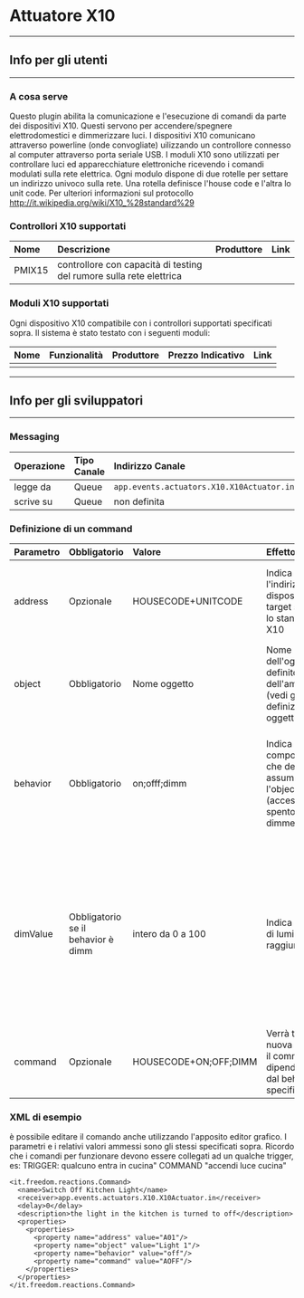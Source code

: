 # Attuatore X10 #

---

## Info per gli utenti ##

---

### A cosa serve ###

Questo plugin abilita la comunicazione e l'esecuzione di comandi da parte dei dispositivi X10. Questi servono per accendere/spegnere elettrodomestici e dimmerizzare luci. I dispositivi X10 comunicano attraverso powerline (onde convogliate) uilizzando un controllore connesso al computer attraverso porta seriale USB. I moduli X10 sono utilizzati per controllare luci ed apparecchiature elettroniche ricevendo i comandi modulati sulla rete elettrica. Ogni modulo dispone di due rotelle per settare un indirizzo univoco sulla rete. Una rotella definisce l'house code e l'altra lo unit code. Per ulteriori informazioni sul protocollo http://it.wikipedia.org/wiki/X10_%28standard%29

### Controllori X10 supportati ###

|Nome| Descrizione | Produttore | Link |
|:---|:------------|:-----------|:-----|
|PMIX15 | controllore con capacità di testing del rumore sulla rete elettrica |            |      |


### Moduli X10 supportati ###

Ogni dispositivo X10 compatibile con i controllori supportati specificati sopra. Il sistema è stato testato con i seguenti moduli:

| Nome | Funzionalità | Produttore | Prezzo Indicativo | Link |
|:-----|:-------------|:-----------|:------------------|:-----|
|      |              |            |                   |      |






---

## Info per gli sviluppatori ##

---

### Messaging ###

| Operazione | Tipo Canale | Indirizzo Canale |
|:-----------|:------------|:-----------------|
| legge da   | Queue       | `app.events.actuators.X10.X10Actuator.in` |
| scrive su  | Queue       | non definita     |


### Definizione di un command ###

| Parametro | Obbligatorio | Valore | Effetto | Note |
|:----------|:-------------|:-------|:--------|:-----|
| address   | Opzionale    | HOUSECODE+UNITCODE | Indica l'indirizzo del dispositivo target secondo lo standard X10 | Opzionale poichè l'indirizzo fisico è definito nell'oggetto stesso |
| object    | Obbligatorio |Nome oggetto | Nome dell'oggetto definito nel file dell'ambiente (vedi guida su definizione oggetti) | Keyword riservata ed obbligatoria |
| behavior  | Obbligatorio | on;offf;dimm | Indica il comportamento che deve assumere l'object (acceso; spento; dimmerizzato) | dimm è applicabile solo ad oggetti di tipo luce e va accoppiato con il parametro dimValue |
| dimValue  | Obbligatorio se il behavior è dimm | intero da 0 a 100 | Indica il valore di luminosità da raggiungere |applicabile solo ad oggetti luce. Indica la luminosità di una lampadina. I valori di dimm possono essere anche relativi (+20, -30, ...) |
| command   | Opzionale    | HOUSECODE+ON;OFF;DIMM | Verrà tolto nella nuova versione, il commmand dipenderà solo dal behavor specificato|

### XML di esempio ###

è possibile editare il comando anche utilizzando l'apposito editor grafico. I parametri e i relativi valori ammessi sono gli stessi specificati sopra. Ricordo che i comandi per funzionare devono essere collegati ad un qualche trigger, es: TRIGGER: qualcuno entra in cucina" COMMAND "accendi luce cucina"

```
<it.freedom.reactions.Command>
  <name>Switch Off Kitchen Light</name>
  <receiver>app.events.actuators.X10.X10Actuator.in</receiver>
  <delay>0</delay>
  <description>the light in the kitchen is turned to off</description>
  <properties>
    <properties>
      <property name="address" value="A01"/>
      <property name="object" value="Light 1"/>
      <property name="behavior" value="off"/>
      <property name="command" value="AOFF"/>
    </properties>
  </properties>
</it.freedom.reactions.Command>
```